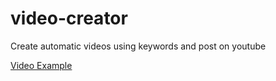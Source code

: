 # video-creator
Create automatic videos using keywords and post on youtube


[Video Example](https://www.youtube.com/watch?v=9wU3zxK8a34)
